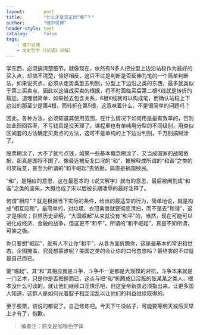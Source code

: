 ```yaml
---
layout:       post
title:        "什么才是真正的“和”？"
author:       "缠中说禅"
header-style: text
catalog:      false
tags:
    - 缠中说禅
    - 文史哲学（《论语》详解）
---
```


学东西，必须搞清楚细节。就像现在，依然有N多人把分型上边沿站稳作为最好的买入点，却搞不清楚，恰好相反，这只不过是判断是否延伸为笔的一个简单判断法，如果说买点，必须从走势类型去判别，分型上下边沿之类的东西，最多就类似于第三买卖点，因此以这当成买卖的根据，将不时面临买后第二根K线就是转折的尴尬。道理很简单，如果抛去包含关系，6根K线就可以构成笔，而确认站稳上下边沿的那至少是第4根，而转折在第5根，这意味着什么，不是很简单的问题吗？



因此，各种方法，必须知道其使用范围，在什么情况下如何用是最有效率的，否则如此囫囵吞枣，不亏钱真是没天理了。课程里也有单纯用分型的不同级别，用类似区间套的方法确定买卖点的方法，这可不是单纯的上下边沿判别，千万别搞糊涂了。



股票糊涂了，大不了就亏点钱，如果一些基本概念糊涂了，又当成国家的战略依据，那真是国将不国了。像最近被反复口淫的“和”，被解释成所谓的“和谐”之类的可笑玩意，甚至为所谓的“和平崛起”去依据，简直是祸国殃民。



“和”，是相应的意思，这在最基本的《说文解字》就有的意思，最后被阉割成“和谐”之类的废柴，大概也成了宋以后被长期凌辱的最好注释了。



何谓“相应”？就是根据当下实际的条件，给出的最适宜的行为，简单地说，就是构成“相互应和”。最简单的，对垃圾、衣冠禽兽就要彻底清扫，而不是去“和谐”，这才是相应；世界历史证明，“大国崛起”从来就没有“和平”的，当然，现在可能可以进化成经济、金融的战争，但这更不“和平”，所谓的“和平崛起”，真是不知所谓，可笑之极。



你只要想“崛起”，就有人不让你“和平”，从各方面折腾你，这是最基本的常识和世态，企图掩盖，究竟想蒙谁呢？美国之类的会让你的口号忽悠吗？最终害的不过就是自己而已。



要“崛起”，其“和”其相应就是斗争，斗争不一定都是大规模的对抗，斗争本来就是一门艺术，只是你是否把握而已，这点与把“和”折腾成口淫版的张某某之类人，根本没什么可谈的，就让他们继续口淫快乐吧，但这皇帝新衣必须指出来，让更多国人知道，这群人是如何光着腚子相互淫乱以让他们的利益继续既得的。



至于股票，该说的都说了，自己修炼吧。今天下午没帖子，可能要等明天或后天早上才有了，抱歉。



> 编者注：原文是咖啡色字体
